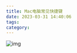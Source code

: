 ```yaml
---
title: Mac电脑常见快捷键
date: 2023-03-31 14:40:06
tags:
category:
---
```


![img](https://intranetproxy.alipay.com/skylark/lark/0/2022/png/3756563/1650432820991-e5116c1d-b7d2-42ac-a4d8-30214c20c2e2.png)
